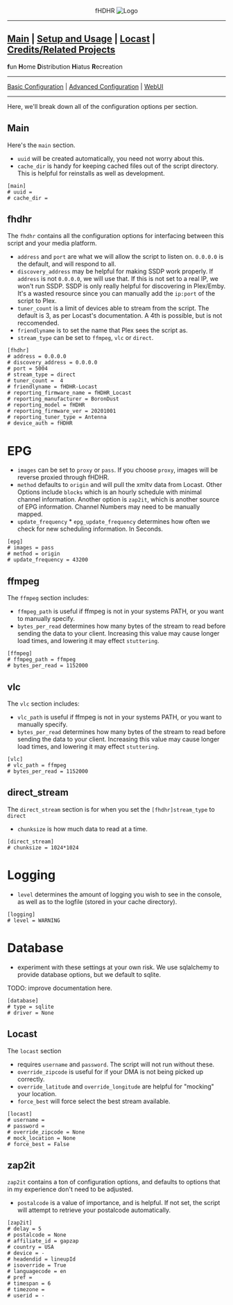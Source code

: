 <p align="center">fHDHR    <img src="images/logo.ico" alt="Logo"/></p>

---
[Main](README.md)  |  [Setup and Usage](Usage.md)  |  [Locast](Origin.md)  |  [Credits/Related Projects](Related-Projects.md)
---
**f**un
**H**ome
**D**istribution
**H**iatus
**R**ecreation

---

[Basic Configuration](Config.md)  | [Advanced Configuration](ADV_Config.md) |  [WebUI](WebUI.md)

---

Here, we'll break down all of the configuration options per section.

## Main
Here's the `main` section.
* `uuid` will be created automatically, you need not worry about this.
* `cache_dir` is handy for keeping cached files out of the script directory. This is helpful for reinstalls as well as development.

````
[main]
# uuid =
# cache_dir =
````

## fhdhr

The `fhdhr` contains all the configuration options for interfacing between this script and your media platform.
* `address` and `port` are what we will allow the script to listen on. `0.0.0.0` is the default, and will respond to all.
* `discovery_address` may be helpful for making SSDP work properly. If `address` is not `0.0.0.0`, we will use that. If this is not set to a real IP, we won't run SSDP. SSDP is only really helpful for discovering in Plex/Emby. It's a wasted resource since you can manually add the `ip:port` of the script to Plex.
* `tuner_count` is a limit of devices able to stream from the script. The default is 3, as per Locast's documentation. A 4th is possible, but is not reccomended.
* `friendlyname` is to set the name that Plex sees the script as.
* `stream_type` can be set to `ffmpeg`, `vlc` or `direct`.


````
[fhdhr]
# address = 0.0.0.0
# discovery_address = 0.0.0.0
# port = 5004
# stream_type = direct
# tuner_count =  4
# friendlyname = fHDHR-Locast
# reporting_firmware_name = fHDHR_Locast
# reporting_manufacturer = BoronDust
# reporting_model = fHDHR
# reporting_firmware_ver = 20201001
# reporting_tuner_type = Antenna
# device_auth = fHDHR
````

# EPG
* `images` can be set to `proxy` or `pass`. If you choose `proxy`, images will be reverse proxied through fHDHR.
* `method` defaults to `origin` and will pull the xmltv data from Locast. Other Options include `blocks` which is an hourly schedule with minimal channel information. Another option is `zap2it`, which is another source of EPG information. Channel Numbers may need to be manually mapped.
* `update_frequency` * `epg_update_frequency` determines how often we check for new scheduling information. In Seconds.

````
[epg]
# images = pass
# method = origin
# update_frequency = 43200
````

## ffmpeg

The `ffmpeg` section includes:
* `ffmpeg_path` is useful if ffmpeg is not in your systems PATH, or you want to manually specify.
* `bytes_per_read` determines how many bytes of the stream to read before sending the data to your client. Increasing this value may cause longer load times, and lowering it may effect `stuttering`.

````
[ffmpeg]
# ffmpeg_path = ffmpeg
# bytes_per_read = 1152000
````

## vlc

The `vlc` section includes:
* `vlc_path` is useful if ffmpeg is not in your systems PATH, or you want to manually specify.
* `bytes_per_read` determines how many bytes of the stream to read before sending the data to your client. Increasing this value may cause longer load times, and lowering it may effect `stuttering`.

````
[vlc]
# vlc_path = ffmpeg
# bytes_per_read = 1152000
````

## direct_stream

The `direct_stream` section is for when you set the `[fhdhr]stream_type` to `direct`
* `chunksize` is how much data to read at a time.

````
[direct_stream]
# chunksize = 1024*1024
````

# Logging
* `level` determines the amount of logging you wish to see in the console, as well as to the logfile (stored in your cache directory).

````
[logging]
# level = WARNING
````

# Database
* experiment with these settings at your own risk. We use sqlalchemy to provide database options, but we default to sqlite.

TODO: improve documentation here.

````
[database]
# type = sqlite
# driver = None
````

## Locast
The `locast` section
* requires `username` and `password`. The script will not run without these.
* `override_zipcode` is useful for if your DMA is not being picked up correctly.
* `override_latitude` and `override_longitude` are helpful for "mocking" your location.
* `force_best` will force select the best stream available.


````
[locast]
# username =
# password =
# override_zipcode = None
# mock_location = None
# force_best = False
````

## zap2it

`zap2it` contains a ton of configuration options, and defaults to options that in my experience don't need to be adjusted.
* `postalcode` is a value of importance, and is helpful. If not set, the script will attempt to retrieve your postalcode automatically.

````
[zap2it]
# delay = 5
# postalcode = None
# affiliate_id = gapzap
# country = USA
# device = -
# headendid = lineupId
# isoverride = True
# languagecode = en
# pref =
# timespan = 6
# timezone =
# userid = -
````
